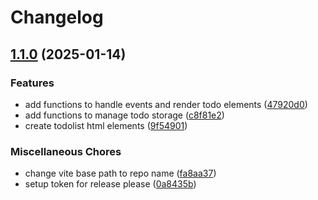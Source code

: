 # Changelog

## [1.1.0](https://github.com/jobtrek/web-todo-ts-example/compare/v1.0.0...v1.1.0) (2025-01-14)


### Features

* add functions to handle events and render todo elements ([47920d0](https://github.com/jobtrek/web-todo-ts-example/commit/47920d0c05b3fd298b76dc26b95941ad8f1ba35f))
* add functions to manage todo storage ([c8f81e2](https://github.com/jobtrek/web-todo-ts-example/commit/c8f81e28296435fdfa9e32f7bc17fc6ac59af92e))
* create todolist html elements ([9f54901](https://github.com/jobtrek/web-todo-ts-example/commit/9f549012956cfb36c00bdb228e8adc510eb48f59))


### Miscellaneous Chores

* change vite base path to repo name ([fa8aa37](https://github.com/jobtrek/web-todo-ts-example/commit/fa8aa37008c9376596044a56a417d3da2e277d0f))
* setup token for release please ([0a8435b](https://github.com/jobtrek/web-todo-ts-example/commit/0a8435bb1b34f13d528ce181d1ae3f225c704133))
